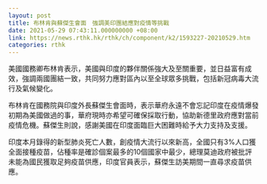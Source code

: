 ```yaml
---
layout: post
title: 布林肯與蘇傑生會面　強調美印團結應對疫情等挑戰
date: 2021-05-29 07:43:11.000000000 +08:00
link: https://news.rthk.hk/rthk/ch/component/k2/1593227-20210529.htm
categories: rthk
---
```


美國國務卿布林肯表示，美國與印度的夥伴關係強大及至關重要，並日益富有成效，強調兩國團結一致，共同努力應對區內以至全球眾多挑戰，包括新冠病毒大流行及氣候變化。

布林肯在國務院與印度外長蘇傑生會面時，表示華府永遠不會忘記印度在疫情爆發初期為美國做過的事，華府現時亦希望可確保採取行動，協助新德里政府應對當前疫情危機。蘇傑生則說，感謝美國在印度面臨巨大困難時給予大力支持及支援。

印度本月錄得的新型肺炎死亡人數，創疫情大流行以來新高，全國只有3%人口獲全面接種疫苗，佔種率是確診個案最多的10個國家中最少，總理莫迪政府被批評未能為國民獲取足夠疫苗供應，印度官員表示，蘇傑生訪美期間一直尋求疫苗供應。
